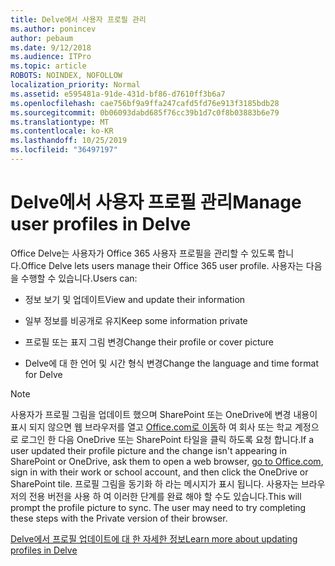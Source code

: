 ```yaml
---
title: Delve에서 사용자 프로필 관리
ms.author: ponincev
author: pebaum
ms.date: 9/12/2018
ms.audience: ITPro
ms.topic: article
ROBOTS: NOINDEX, NOFOLLOW
localization_priority: Normal
ms.assetid: e595481a-91de-431d-bf86-d7610ff3b6a7
ms.openlocfilehash: cae756bf9a9ffa247cafd5fd76e913f3185bdb28
ms.sourcegitcommit: 0b06093dabd685f76cc39b1d7c0f8b03883b6e79
ms.translationtype: MT
ms.contentlocale: ko-KR
ms.lasthandoff: 10/25/2019
ms.locfileid: "36497197"
---
```

# <a name="manage-user-profiles-in-delve"></a><span data-ttu-id="bac81-102">Delve에서 사용자 프로필 관리</span><span class="sxs-lookup"><span data-stu-id="bac81-102">Manage user profiles in Delve</span></span>

<span data-ttu-id="bac81-103">Office Delve는 사용자가 Office 365 사용자 프로필을 관리할 수 있도록 합니다.</span><span class="sxs-lookup"><span data-stu-id="bac81-103">Office Delve lets users manage their Office 365 user profile.</span></span> <span data-ttu-id="bac81-104">사용자는 다음을 수행할 수 있습니다.</span><span class="sxs-lookup"><span data-stu-id="bac81-104">Users can:</span></span>
  
- <span data-ttu-id="bac81-105">정보 보기 및 업데이트</span><span class="sxs-lookup"><span data-stu-id="bac81-105">View and update their information</span></span>
    
- <span data-ttu-id="bac81-106">일부 정보를 비공개로 유지</span><span class="sxs-lookup"><span data-stu-id="bac81-106">Keep some information private</span></span>
    
- <span data-ttu-id="bac81-107">프로필 또는 표지 그림 변경</span><span class="sxs-lookup"><span data-stu-id="bac81-107">Change their profile or cover picture</span></span>
    
- <span data-ttu-id="bac81-108">Delve에 대 한 언어 및 시간 형식 변경</span><span class="sxs-lookup"><span data-stu-id="bac81-108">Change the language and time format for Delve</span></span>
    
> [!NOTE]
> <span data-ttu-id="bac81-109">사용자가 프로필 그림을 업데이트 했으며 SharePoint 또는 OneDrive에 변경 내용이 표시 되지 않으면 웹 브라우저를 열고 [Office.com로 이동](https://www.office.com)하 여 회사 또는 학교 계정으로 로그인 한 다음 OneDrive 또는 SharePoint 타일을 클릭 하도록 요청 합니다.</span><span class="sxs-lookup"><span data-stu-id="bac81-109">If a user updated their profile picture and the change isn't appearing in SharePoint or OneDrive, ask them to open a web browser, [go to Office.com](https://www.office.com), sign in with their work or school account, and then click the OneDrive or SharePoint tile.</span></span> <span data-ttu-id="bac81-110">프로필 그림을 동기화 하 라는 메시지가 표시 됩니다. 사용자는 브라우저의 전용 버전을 사용 하 여 이러한 단계를 완료 해야 할 수도 있습니다.</span><span class="sxs-lookup"><span data-stu-id="bac81-110">This will prompt the profile picture to sync. The user may need to try completing these steps with the Private version of their browser.</span></span> 
  
[<span data-ttu-id="bac81-111">Delve에서 프로필 업데이트에 대 한 자세한 정보</span><span class="sxs-lookup"><span data-stu-id="bac81-111">Learn more about updating profiles in Delve</span></span>](https://go.microsoft.com/fwlink/?linkid=735070)
  

